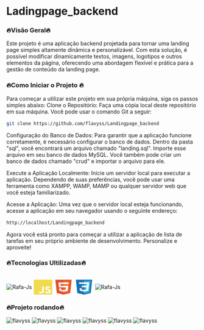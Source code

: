 # Ladingpage_backend

<h3>🔥Visão Geral🔥</h3>

Este projeto é uma aplicação backend projetada para tornar uma landing page simples altamente dinâmica e personalizável. Com esta solução, é possível modificar dinamicamente textos, imagens, logotipos e outros elementos da página, oferecendo uma abordagem flexível e prática para a gestão de conteúdo da landing page.

<h3>🔥Como Iniciar o Projeto 🔥</h3>

Para começar a utilizar este projeto em sua própria máquina, siga os passos simples abaixo:
Clone o Repositório: Faça uma cópia local deste repositório em sua máquina. Você pode usar o comando Git a seguir:

```bash
git clone https://github.com/flavyss/Landingpage_backend
```
Configuração do Banco de Dados: Para garantir que a aplicação funcione corretamente, é necessário configurar o banco de dados. Dentro da pasta "sql", você encontrará um arquivo chamado "landing.sql". Importe esse arquivo em seu banco de dados MySQL. Você também pode criar um banco de dados chamado "crud" e importar o arquivo para ele.

Execute a Aplicação Localmente: Inicie um servidor local para executar a aplicação. Dependendo de suas preferências, você pode usar uma ferramenta como XAMPP, WAMP, MAMP ou qualquer servidor web que você esteja familiarizado.

Acesse a Aplicação: Uma vez que o servidor local esteja funcionando, acesse a aplicação em seu navegador usando o seguinte endereço:
```bash
http://localhost/Landingpage_backend
```
Agora você está pronto para começar a utilizar a aplicação de lista de tarefas em seu próprio ambiente de desenvolvimento. Personalize e aproveite!

<h3>🔥Tecnologias Ultilizadas🔥</h3>
 <div style="display: inline_block"><br>
  <img align="center" alt="Rafa-Js" height="40" width="50" src="https://cdn.jsdelivr.net/gh/devicons/devicon/icons/php/php-original.svg" />
    <img align="center" alt="Rafa-Js" height="40" width="50" src="https://raw.githubusercontent.com/devicons/devicon/master/icons/javascript/javascript-plain.svg">   
  <img align="center" alt="Rafa-HTML" height="40" width="50" src="https://raw.githubusercontent.com/devicons/devicon/master/icons/html5/html5-original.svg">
  <img align="center" alt="Rafa-CSS" height="40" width="50" src="https://raw.githubusercontent.com/devicons/devicon/master/icons/css3/css3-original.svg">
    <img align="center" alt="Rafa-Js" height="40" width="50" src="https://cdn.jsdelivr.net/gh/devicons/devicon/icons/mysql/mysql-original-wordmark.svg" />

</div>
<h3>🔥Projeto rodando🔥</h3>

![flavyss]([https://github.com/flavyss/Ladingpage_backend/blob/main/pkg_foto/2023-10-22%2017.18.47%20localhost%20f4ba43754038.png])
![flavyss]([https://github.com/flavyss/Ladingpage_backend/blob/main/pkg_foto/f2.png])
![flavyss]([https://github.com/flavyss/Ladingpage_backend/blob/main/pkg_foto/f3.png])
![flavyss]([https://github.com/flavyss/Ladingpage_backend/blob/main/pkg_foto/f4.png])
![flavyss]([https://github.com/flavyss/Ladingpage_backend/blob/main/pkg_foto/f5.png])
![flavyss]([https://github.com/flavyss/Ladingpage_backend/blob/main/pkg_foto/f6.png])



